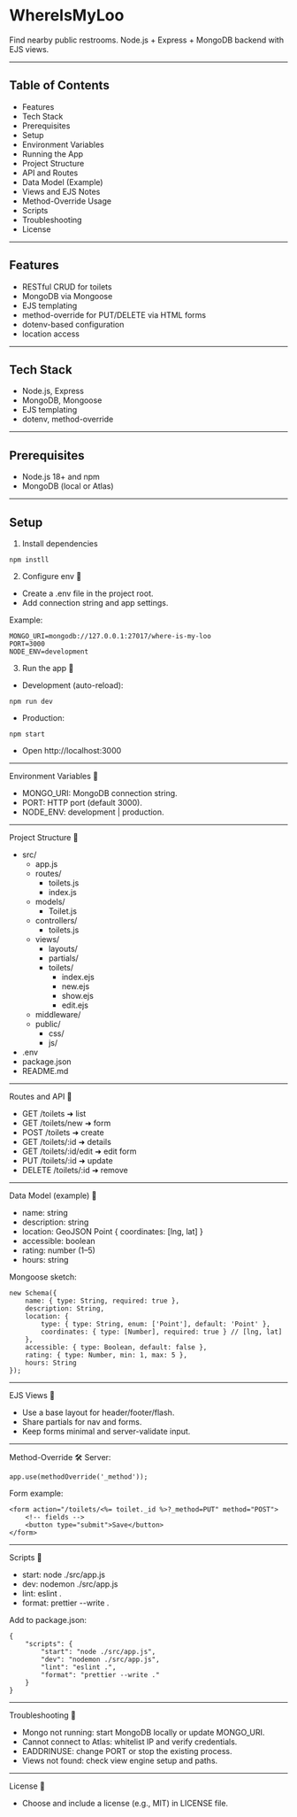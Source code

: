 

# WhereIsMyLoo
<!-- Brief, human-friendly summary of the project -->
Find nearby public restrooms. Node.js + Express + MongoDB backend with EJS views.

---

## Table of Contents
<!-- Helps quick navigation for longer READMEs -->
- Features
- Tech Stack
- Prerequisites
- Setup
- Environment Variables
- Running the App
- Project Structure
- API and Routes
- Data Model (Example)
- Views and EJS Notes
- Method-Override Usage
- Scripts
- Troubleshooting
- License

---

## Features
<!-- List core capabilities. Adjust as your app grows. -->
- RESTful CRUD for toilets
- MongoDB via Mongoose
- EJS templating
- method-override for PUT/DELETE via HTML forms
- dotenv-based configuration
- location access

---

## Tech Stack
<!-- Name the primary tools to set expectations for contributors -->
- Node.js, Express
- MongoDB, Mongoose
- EJS templating
- dotenv, method-override

---

## Prerequisites
<!-- Required software before installing -->
- Node.js 18+ and npm
- MongoDB (local or Atlas)

---

## Setup
<!-- Steps to get a local dev environment -->
1) Install dependencies

```
npm instll
```

2) Configure env 🔐
- Create a .env file in the project root.
- Add connection string and app settings.

Example:
```
MONGO_URI=mongodb://127.0.0.1:27017/where-is-my-loo
PORT=3000
NODE_ENV=development
```

3) Run the app 🚀
- Development (auto-reload):
```
npm run dev
```
- Production:
```
npm start
```
- Open http://localhost:3000

---

Environment Variables 🔧
- MONGO_URI: MongoDB connection string.
- PORT: HTTP port (default 3000).
- NODE_ENV: development | production.

---

Project Structure 🧱
- src/
    - app.js
    - routes/
        - toilets.js
        - index.js
    - models/
        - Toilet.js
    - controllers/
        - toilets.js
    - views/
        - layouts/
        - partials/
        - toilets/
            - index.ejs
            - new.ejs
            - show.ejs
            - edit.ejs
    - middleware/
    - public/
        - css/
        - js/
- .env
- package.json
- README.md

---

Routes and API 🔗
- GET /toilets ➜ list
- GET /toilets/new ➜ form
- POST /toilets ➜ create
- GET /toilets/:id ➜ details
- GET /toilets/:id/edit ➜ edit form
- PUT /toilets/:id ➜ update
- DELETE /toilets/:id ➜ remove



---

Data Model (example) 🧬
- name: string
- description: string
- location: GeoJSON Point { coordinates: [lng, lat] }
- accessible: boolean
- rating: number (1–5)
- hours: string

Mongoose sketch:
```
new Schema({
    name: { type: String, required: true },
    description: String,
    location: {
        type: { type: String, enum: ['Point'], default: 'Point' },
        coordinates: { type: [Number], required: true } // [lng, lat]
    },
    accessible: { type: Boolean, default: false },
    rating: { type: Number, min: 1, max: 5 },
    hours: String
});
```

---

EJS Views 🎨
- Use a base layout for header/footer/flash.
- Share partials for nav and forms.
- Keep forms minimal and server-validate input.

---

Method-Override 🛠️
Server:
```
app.use(methodOverride('_method'));
```
Form example:
```
<form action="/toilets/<%= toilet._id %>?_method=PUT" method="POST">
    <!-- fields -->
    <button type="submit">Save</button>
</form>
```

---

Scripts 📜
- start: node ./src/app.js
- dev: nodemon ./src/app.js
- lint: eslint .
- format: prettier --write .

Add to package.json:
```
{
    "scripts": {
        "start": "node ./src/app.js",
        "dev": "nodemon ./src/app.js",
        "lint": "eslint .",
        "format": "prettier --write ."
    }
}
```

---

Troubleshooting 🧯
- Mongo not running: start MongoDB locally or update MONGO_URI.
- Cannot connect to Atlas: whitelist IP and verify credentials.
- EADDRINUSE: change PORT or stop the existing process.
- Views not found: check view engine setup and paths.

---

License 📄
- Choose and include a license (e.g., MIT) in LICENSE file.
